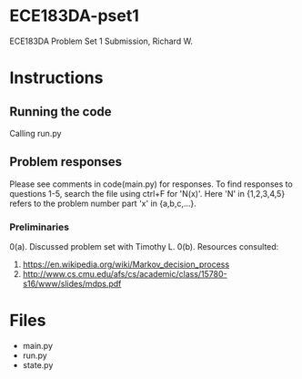 # ECE183DA-pset1
ECE183DA Problem Set 1 Submission, Richard W.

# Instructions
## Running the code
Calling run.py

## Problem responses
Please see comments in code(main.py) for responses.
To find responses to questions 1-5, search the file using ctrl+F for 'N(x)'.
Here 'N' in {1,2,3,4,5} refers to the problem number part 'x' in {a,b,c,...}.

### Preliminaries
0(a).   Discussed problem set with Timothy L.
0(b).   Resources consulted:
1. https://en.wikipedia.org/wiki/Markov_decision_process
1. http://www.cs.cmu.edu/afs/cs/academic/class/15780-s16/www/slides/mdps.pdf



# Files
* main.py
* run.py
* state.py
